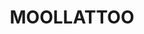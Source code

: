 ---
lastmod: '2025-04-06T06:05:20+00:00'
latitude: -34.78701418
layout: suburb
longitude: 150.3784308
postcode: '2540'
state: NSW
title: MOOLLATTOO
url: /nsw/moollattoo/
---